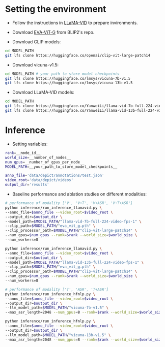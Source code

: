 # Setting the environment
- Follow the instructions in [LLaMA-VID](https://github.com/DAMO-NLP-SG/Video-LLaMA) to prepare invironments.

- Download [EVA-ViT-G]("https://storage.googleapis.com/sfr-vision-language-research/LAVIS/models/BLIP2/eva_vit_g.pth")  from BLIP2's repo.

- Download CLIP models:
```bash
cd MODEL_PATH
git lfs clone https://huggingface.co/openai/clip-vit-large-patch14
```

- Download vicuna-v1.5:
```bash
cd MODEL_PATH # your path to store model checkpoints
git lfs clone https://huggingface.co/lmsys/vicuna-7b-v1.5
git lfs clone https://huggingface.co/lmsys/vicuna-13b-v1.5
```

- Download LLaMA-VID models:
```bash
cd MODEL_PATH
git lfs clone https://huggingface.co/YanweiLi/llama-vid-7b-full-224-video-fps-1
git lfs clone https://huggingface.co/YanweiLi/llama-vid-13b-full-224-video-fps-1
```

# Inference
- Setting variables:
```bash
rank=__node_id__
world_size=__number_of_nodes__
num_gpus=__number_of_gpus_per_node__
MODEL_PATH=__your_path_to_store_model_checkpoints__

anno_file='data/depict/annotations/test.json'
video_root='data/depict/videos'
output_dir='results'
```

- Baseline performance and ablation studies on different modalities:
```bash
# performance of modality ['V', 'V+T', 'V+ASR', 'V+T+ASR']
python inference/run_inference_llamavid.py \
--anno_file=$anno_file --video_root=$video_root \
--output_dir=$output_dir \
--model_path=$MODEL_PATH/"llama-vid-7b-full-224-video-fps-1" \
--clip_path=$MODEL_PATH/"eva_vit_g.pth" \
--clip_processor_path=$MODEL_PATH/"clip-vit-large-patch14" \
--num_gpus=$num_gpus --rank=$rank --world_size=$world_size \
--num_workers=8

python inference/run_inference_llamavid.py \
--anno_file=$anno_file --video_root=$video_root \
--output_dir=$output_dir \
--model_path=$MODEL_PATH/"llama-vid-13b-full-224-video-fps-1" \
--clip_path=$MODEL_PATH/"eva_vit_g.pth" \
--clip_processor_path=$MODEL_PATH/"clip-vit-large-patch14" \
--num_gpus=$num_gpus --rank=$rank --world_size=$world_size \
--num_workers=8

# performance of modality ['T', 'ASR', 'T+ASR']
python inference/run_inference_hfnlp.py \
--anno_file=$anno_file --video_root=$video_root \ 
--output_dir=$output_dir \
--llm_model_path=$MODEL_PATH/"vicuna-7b-v1.5" \
--max_asr_length=2048 --num_gpus=8 --rank=$rank --world_size=$world_size --num_workers=8

python inference/run_inference_hfnlp.py \
--anno_file=$anno_file --video_root=$video_root \ 
--output_dir=$output_dir \
--llm_model_path=$MODEL_PATH/"vicuna-13b-v1.5" \
--max_asr_length=2048 --num_gpus=8 --rank=$rank --world_size=$world_size --num_workers=8
```